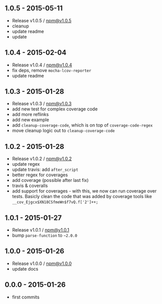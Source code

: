 

## 1.0.5 - 2015-05-11
- Release v1.0.5 / npm@v1.0.5  
- cleanup
- update readme
- update

## 1.0.4 - 2015-02-04
- Release v1.0.4 / npm@v1.0.4
- fix deps, remove `mocha-lcov-reporter`
- update readme

## 1.0.3 - 2015-01-28
- Release v1.0.3 / npm@v1.0.3
- add new test for complex coverage code
- add more reflinks
- add new example
- add `cleanup-coverage-code`, which is on top of `coverage-code-regex`
- move cleanup logic out to `cleanup-coverage-code`

## 1.0.2 - 2015-01-28
- Release v1.0.2 / npm@v1.0.2
- update regex
- update travis: add `after_script`
- better regex for coverages
- add coverage (possible after last fix)
- travis & coveralls
- add support for coverages - with this, we now can run coverage over tests. Basicly clean the code that was added by coverage tools like `__cov_Ejgcx$XN18CSfmeWn$f7vQ.f['2']++;`

## 1.0.1 - 2015-01-27
- Release v1.0.1 / npm@v1.0.1
- bump `parse-function` to `~2.0.0`

## 1.0.0 - 2015-01-26
- Release v1.0.0 / npm@v1.0.0
- update docs

## 0.0.0 - 2015-01-26
- first commits